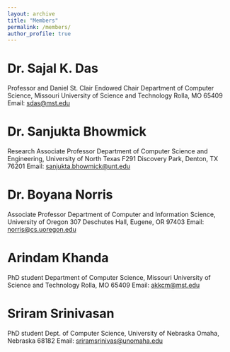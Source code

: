 ```yaml
---
layout: archive
title: "Members"
permalink: /members/
author_profile: true
---
```


Dr. Sajal K. Das
===
Professor and Daniel St. Clair Endowed Chair
Department of Computer Science, Missouri University of Science and Technology
Rolla, MO 65409
Email: sdas@mst.edu

Dr. Sanjukta Bhowmick
===
Research Associate Professor
Department of Computer Science and Engineering, University of North Texas
F291 Discovery Park, Denton, TX 76201
Email: sanjukta.bhowmick@unt.edu

Dr. Boyana Norris
===
Associate Professor
Department of Computer and Information Science, University of Oregon
307 Deschutes Hall, Eugene, OR 97403
Email: norris@cs.uoregon.edu

Arindam Khanda
===
PhD student
Department of Computer Science, Missouri University of Science and Technology
Rolla, MO 65409
Email: akkcm@mst.edu

Sriram Srinivasan
===
PhD student
Dept. of Computer Science, University of Nebraska
Omaha, Nebraska 68182
Email: sriramsrinivas@unomaha.edu
